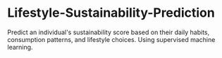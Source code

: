 # Lifestyle-Sustainability-Prediction
Predict an individual's sustainability score based on their daily habits, consumption patterns, and lifestyle choices. Using supervised machine learning.
